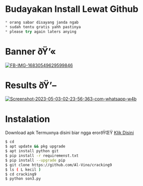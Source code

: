 # Budayakan Install Lewat Github
```php
* orang sabar disayang janda ngab
* sudah tentu gratis yahh pastinya 
* please try again laters anying 
```
# Banner ðŸ’«
<a href="https://ibb.co/TM5PkdG"><img src="https://i.ibb.co/MkLPsQH/FB-IMG-16830549629599846.jpg" alt="FB-IMG-16830549629599846" border="0"></a>
# Results ðŸ’–
<a href="https://ibb.co/xqvbD2L"><img src="https://i.ibb.co/B2DJtf3/Screenshot-2023-05-03-02-23-56-363-com-whatsapp-w4b.png" alt="Screenshot-2023-05-03-02-23-56-363-com-whatsapp-w4b" border="0"></a>
# Instalation
Download apk Termuxnya disini biar ngga erorðŸŒŸ
[Klik Disini](https://f-droid.org/repo/com.termux_118.apk)
```bash
$ cd
$ apt update && pkg upgrade
$ apt install python git
$ pip install -r requiremenst.txt
$ pip install --upgrade pip
$ git clone https://github.com/Al-Vino/cracking9
$ ls ( L kecil )
$ cd cracking9
$ python son3.py
```
